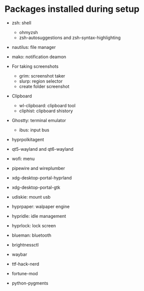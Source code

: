 # Packages installed during setup

* zsh: shell
    - ohmyzsh
    - zsh-autosuggestions and zsh-syntax-highlighting

* nautilus: file manager
* mako: notification deamon
* For taking screenshots
    - grim: screenshot taker
    - slurp: region selector
    - create folder screenshot
* Clipboard
    - wl-clipboard: clipboard tool
    - cliphist: clipboard shistory
* Ghostty: terminal emulator
    - ibus: input bus
* hyprpolkitagent
* qt5-wayland and qt6-wayland
* wofi: menu
* pipewire and wireplumber
* xdg-desktop-portal-hyprland
* xdg-desktop-portal-gtk
* udiskie: mount usb
* hyprpaper: walpaper engine
* hypridle: idle management
* hyprlock: lock screen
* blueman: bluetooth
* brightnessctl
* waybar
* ttf-hack-nerd
* fortune-mod
* python-pygments